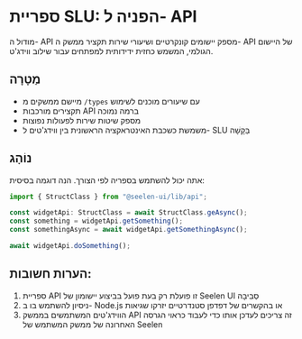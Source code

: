 # **ספריית SLU: הפניה ל- API**

מודול ה- API מספק יישומים קונקרטיים ושיעורי שירות תקציר ממשק ה- API של היישום
הגולמי, המשמש כחזית ידידותית למפתחים עבור שילוב ווידג'ט.

## **מַטָרָה**

- מיישם ממשקים מ `/types` עם שיעורים מוכנים לשימוש
- תקצירים מורכבות API ברמה נמוכה
- מספק שיטות שירות לפעולות נפוצות
- משמשת כשכבת האינטראקציה הראשונית בין ווידג'טים ל- SLU בַּקָשָׁה

## **נוֹהָג**

אתה יכול להשתמש בספריה לפי הצורך. הנה דוגמה בסיסית:

```ts
import { StructClass } from "@seelen-ui/lib/api";

const widgetApi: StructClass = await StructClass.geAsync();
const something = widgetApi.getSomething();
const somethingAsync = await widgetApi.getSomethingAsync();

await widgetApi.doSomething();
```

## **הערות חשובות:**

1. ספריית API זו פועלת רק בעת פועל בביצוע יישומון של Seelen UI סְבִיבָה
2. ניסיון להשתמש בו ב- Node.js או בהקשרים של דפדפן סטנדרטיים יזרקו שגיאות
3. הווידג'טים המשתמשים בממשק API זה צריכים לעדכן אותו כדי לעבוד כראוי הגרסה
   האחרונה של ממשק המשתמש של Seelen
